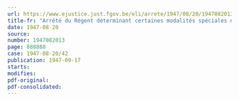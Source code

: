 ```yaml
---
url: https://www.ejustice.just.fgov.be/eli/arrete/1947/08/20/1947082013/justel
title-fr: "Arrêté du Régent déterminant certaines modalités spéciales d'application de l'arrêté-loi du 3 janvier 1946 concernant les vacances annuelles de travailleurs salariés dans l'industrie textile, à l'exception de l'industrie de la préparation des fibres de lin ainsi que des entreprises situées dans l'arrondissement administratif de Verviers"
date: 1947-08-20
source:
number: 1947082013
page: 888888
case: 1947-08-20/42
publication: 1947-09-17
starts:
modifies:
pdf-original:
pdf-consolidated:
---
```


